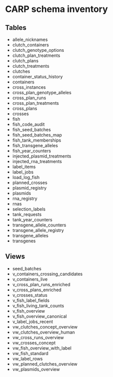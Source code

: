 # CARP schema inventory

## Tables

- allele_nicknames
- clutch_containers
- clutch_genotype_options
- clutch_plan_treatments
- clutch_plans
- clutch_treatments
- clutches
- container_status_history
- containers
- cross_instances
- cross_plan_genotype_alleles
- cross_plan_runs
- cross_plan_treatments
- cross_plans
- crosses
- fish
- fish_code_audit
- fish_seed_batches
- fish_seed_batches_map
- fish_tank_memberships
- fish_transgene_alleles
- fish_year_counters
- injected_plasmid_treatments
- injected_rna_treatments
- label_items
- label_jobs
- load_log_fish
- planned_crosses
- plasmid_registry
- plasmids
- rna_registry
- rnas
- selection_labels
- tank_requests
- tank_year_counters
- transgene_allele_counters
- transgene_allele_registry
- transgene_alleles
- transgenes


## Views

- seed_batches
- v_containers_crossing_candidates
- v_containers_live
- v_cross_plan_runs_enriched
- v_cross_plans_enriched
- v_crosses_status
- v_fish_label_fields
- v_fish_living_tank_counts
- v_fish_overview
- v_fish_overview_canonical
- v_label_jobs_recent
- vw_clutches_concept_overview
- vw_clutches_overview_human
- vw_cross_runs_overview
- vw_crosses_concept
- vw_fish_overview_with_label
- vw_fish_standard
- vw_label_rows
- vw_planned_clutches_overview
- vw_plasmids_overview
